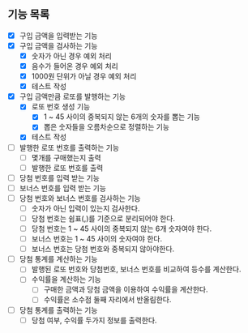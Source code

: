 ## 기능 목록
- [x] 구입 금액을 입력받는 기능
- [x] 구입 금액을 검사하는 기능
  - [x] 숫자가 아닌 경우 예외 처리
  - [x] 음수가 들어온 경우 예외 처리
  - [x] 1000원 단위가 아닐 경우 예외 처리
  - [x] 테스트 작성
- [x] 구입 금액만큼 로또를 발행하는 기능
  - [x] 로또 번호 생성 기능
    - [x] 1 ~ 45 사이의 중복되지 않는 6개의 숫자를 뽑는 기능
    - [x] 뽑은 숫자들을 오름차순으로 정렬하는 기능
  - [x] 테스트 작성
- [ ] 발행한 로또 번호를 출력하는 기능
    - [ ] 몇개를 구매했는지 출력
    - [ ] 발행한 로또 번호를 출력
- [ ] 당첨 번호를 입력 받는 기능
- [ ] 보너스 번호를 입력 받는 기능
- [ ] 당첨 번호와 보너스 번호를 검사하는 기능
    - [ ] 숫자가 아닌 입력이 있는지 검사한다.
    - [ ] 당첨 번호는 쉼표(,)를 기준으로 분리되어야 한다.
    - [ ] 당첨 번호는 1 ~ 45 사이의 중복되지 않는 6개 숫자여야 한다.
    - [ ] 보너스 번호는 1 ~ 45 사이의 숫자여야 한다.
    - [ ] 보너스 번호는 당첨 번호와 중복되지 않아야한다.
- [ ] 당첨 통계를 계산하는 기능
  - [ ] 발행된 로또 번호와 당첨번호, 보너스 번호를 비교하여 등수를 계산한다.
  - [ ] 수익률을 계산하는 기능
      - [ ] 구매한 금액과 당첨 금액을 이용하여 수익률을 계산한다.
      - [ ] 수익률은 소수점 둘째 자리에서 반올림한다.
- [ ] 당첨 통계를 출력하는 기능
    - [ ] 당첨 여부, 수익률 두가지 정보를 출력한다.
